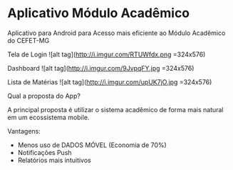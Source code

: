 
# Aplicativo Módulo Acadêmico
Aplicativo para Android para Acesso mais eficiente ao Módulo Acadêmico do CEFET-MG


Tela de Login
![alt tag](http://i.imgur.com/RTUWfdx.png =324x576)

Dashboard
![alt tag](http://i.imgur.com/9JvpqFY.jpg =324x576)

Lista de Matérias
![alt tag](http://i.imgur.com/upUK7jO.jpg =324x576)

Qual a proposta do App?

A principal proposta é utilizar o sistema acadêmico de forma mais natural em um ecossistema mobile.

Vantagens:
  
  - Menos uso de DADOS MÓVEL (Economia de 70%)
  - Notificações Push 
  - Relatórios mais intuitivos
  
